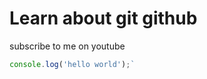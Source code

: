 # Learn about git github


subscribe to me on youtube

````javascript
console.log('hello world');`

````
